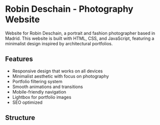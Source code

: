 # Robin Deschain - Photography Website

Website for Robin Deschain, a portrait and fashion photographer based in Madrid. This website is built with HTML, CSS, and JavaScript, featuring a minimalist design inspired by architectural portfolios.

## Features

- Responsive design that works on all devices
- Minimalist aesthetic with focus on photography
- Portfolio filtering system
- Smooth animations and transitions
- Mobile-friendly navigation
- Lightbox for portfolio images
- SEO optimized

## Structure
